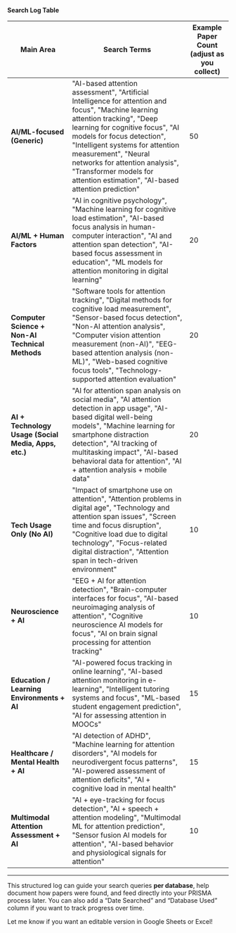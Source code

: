 **Search Log Table**

Main Area | Search Terms | Example Paper Count (adjust as you collect)
--- | --- | ---
**AI/ML-focused (Generic)** | "AI-based attention assessment", "Artificial Intelligence for attention and focus", "Machine learning attention tracking", "Deep learning for cognitive focus", "AI models for focus detection", "Intelligent systems for attention measurement", "Neural networks for attention analysis", "Transformer models for attention estimation", "AI-based attention prediction" | 50
**AI/ML + Human Factors** | "AI in cognitive psychology", "Machine learning for cognitive load estimation", "AI-based focus analysis in human-computer interaction", "AI and attention span detection", "AI-based focus assessment in education", "ML models for attention monitoring in digital learning" | 20
**Computer Science + Non-AI Technical Methods** | "Software tools for attention tracking", "Digital methods for cognitive load measurement", "Sensor-based focus detection", "Non-AI attention analysis", "Computer vision attention measurement (non-AI)", "EEG-based attention analysis (non-ML)", "Web-based cognitive focus tools", "Technology-supported attention evaluation" | 20
**AI + Technology Usage (Social Media, Apps, etc.)** | "AI for attention span analysis on social media", "AI attention detection in app usage", "AI-based digital well-being models", "Machine learning for smartphone distraction detection", "AI tracking of multitasking impact", "AI-based behavioral data for attention", "AI + attention analysis + mobile data" | 20
**Tech Usage Only (No AI)** | "Impact of smartphone use on attention", "Attention problems in digital age", "Technology and attention span issues", "Screen time and focus disruption", "Cognitive load due to digital technology", "Focus-related digital distraction", "Attention span in tech-driven environment" | 10
**Neuroscience + AI** | "EEG + AI for attention detection", "Brain-computer interfaces for focus", "AI-based neuroimaging analysis of attention", "Cognitive neuroscience AI models for focus", "AI on brain signal processing for attention tracking" | 10
**Education / Learning Environments + AI** | "AI-powered focus tracking in online learning", "AI-based attention monitoring in e-learning", "Intelligent tutoring systems and focus", "ML-based student engagement prediction", "AI for assessing attention in MOOCs" | 15
**Healthcare / Mental Health + AI** | "AI detection of ADHD", "Machine learning for attention disorders", "AI models for neurodivergent focus patterns", "AI-powered assessment of attention deficits", "AI + cognitive load in mental health" | 15
**Multimodal Attention Assessment + AI** | "AI + eye-tracking for focus detection", "AI + speech + attention modeling", "Multimodal ML for attention prediction", "Sensor fusion AI models for attention", "AI-based behavior and physiological signals for attention" | 10

---

This structured log can guide your search queries **per database**, help document how papers were found, and feed directly into your PRISMA process later. You can also add a “Date Searched” and “Database Used” column if you want to track progress over time.

Let me know if you want an editable version in Google Sheets or Excel!
